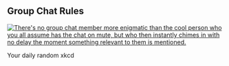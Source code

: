 ## Group Chat Rules
[![There's no group chat member more enigmatic than the cool person who you all assume has the chat on mute, but who then instantly chimes in with no delay the moment something relevant to them is mentioned.](https://imgs.xkcd.com/comics/group_chat_rules.png)](https://xkcd.com/2235/ "There's no group chat member more enigmatic than the cool person who you all assume has the chat on mute, but who then instantly chimes in with no delay the moment something relevant to them is mentioned.")

Your daily random xkcd
